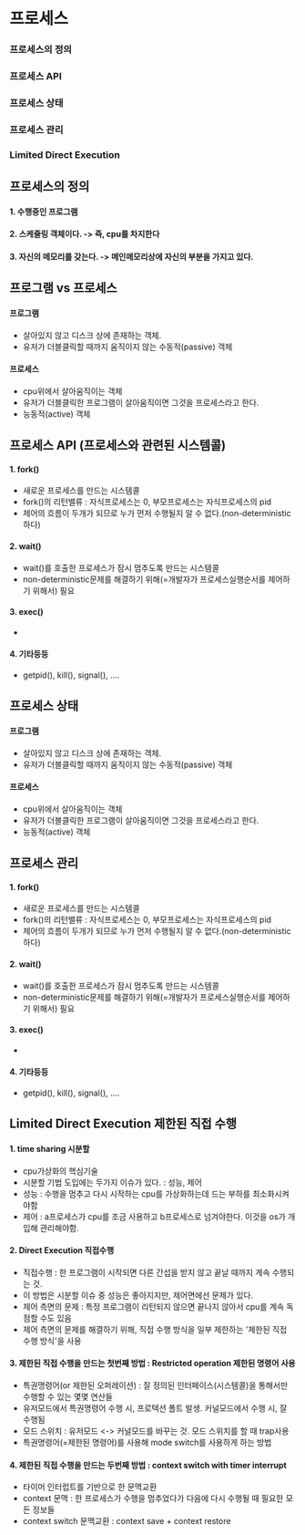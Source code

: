 # 프로세스
### 프로세스의 정의
### 프로세스 API
### 프로세스 상태
### 프로세스 관리
### Limited Direct Execution


## 프로세스의 정의
  #### 1. 수행중인 프로그램
  #### 2. 스케줄링 객체이다. -> 즉, cpu를 차지한다
  #### 3. 자신의 메모리를 갖는다. -> 메인메모리상에 자신의 부분을 가지고 있다.
  

## 프로그램 vs 프로세스
  #### 프로그램
  - 살아있지 않고 디스크 상에 존재하는 객체. 
  - 유저가 더블클릭할 때까지 움직이지 않는 수동적(passive) 객체
  #### 프로세스
  - cpu위에서 살아움직이는 객체
  - 유저가 더블클릭한 프로그램이 살아움직이면 그것을 프로세스라고 한다.
  - 능동적(active) 객체
  
## 프로세스 API (프로세스와 관련된 시스템콜)
  #### 1. fork()
  - 새로운 프로세스를 만드는 시스템콜
  - fork()의 리턴밸류 : 자식프로세스는 0, 부모프로세스는 자식프로세스의 pid
  - 제어의 흐름이 두개가 되므로 누가 먼저 수행될지 알 수 없다.(non-deterministic하다)
  #### 2. wait()
  - wait()를 호출한 프로세스가 잠시 멈추도록 만드는 시스템콜
  - non-deterministic문제를 해결하기 위해(=개발자가 프로세스실행순서를 제어하기 위해서) 필요
  #### 3. exec()
  - 
  #### 4. 기타등등
  - getpid(), kill(), signal(), ....

## 프로세스 상태
  #### 프로그램
  - 살아있지 않고 디스크 상에 존재하는 객체. 
  - 유저가 더블클릭할 때까지 움직이지 않는 수동적(passive) 객체
  #### 프로세스
  - cpu위에서 살아움직이는 객체
  - 유저가 더블클릭한 프로그램이 살아움직이면 그것을 프로세스라고 한다.
  - 능동적(active) 객체
  
## 프로세스 관리
  #### 1. fork()
  - 새로운 프로세스를 만드는 시스템콜
  - fork()의 리턴밸류 : 자식프로세스는 0, 부모프로세스는 자식프로세스의 pid
  - 제어의 흐름이 두개가 되므로 누가 먼저 수행될지 알 수 없다.(non-deterministic하다)
  #### 2. wait()
  - wait()를 호출한 프로세스가 잠시 멈추도록 만드는 시스템콜
  - non-deterministic문제를 해결하기 위해(=개발자가 프로세스실행순서를 제어하기 위해서) 필요
  #### 3. exec()
  - 
  #### 4. 기타등등
  - getpid(), kill(), signal(), ....
  
## Limited Direct Execution 제한된 직접 수행
  #### 1. time sharing 시분할
  - cpu가상화의 핵심기술
  - 시분할 기법 도입에는 두가지 이슈가 있다. : 성능, 제어
  - 성능 : 수행을 멈추고 다시 시작하는 cpu를 가상화하는데 드는 부하를 최소화시켜야함
  - 제어 : a프로세스가 cpu를 조금 사용하고 b프로세스로 넘겨야한다. 이것을 os가 개입해 관리해야함.
  #### 2. Direct Execution 직접수행
  - 직접수행 : 한 프로그램이 시작되면 다른 간섭을 받지 않고 끝날 때까지 계속 수행되는 것.
  - 이 방법은 시분할 이슈 중 성능은 좋아지지만, 제어면에선 문제가 있다.
  - 제어 측면의 문제 : 특정 프로그램이 리턴되지 않으면 끝나지 않아서 cpu를 계속 독점할 수도 있음
  - 제어 측면의 문제를 해결하기 위해, 직접 수행 방식을 일부 제한하는 '제한된 직접 수행 방식'을 사용
  #### 3. 제한된 직접 수행을 만드는 첫번째 방법 : Restricted operation 제한된 명령어 사용
  - 특권명령어(or 제한된 오퍼레이션) 
  : 잘 정의된 인터페이스(시스템콜)을 통해서만 수행할 수 있는 몇몇 연산들
  - 유저모드에서 특권명령어 수행 시, 프로텍션 폴트 발생. 커널모드에서 수행 시, 잘 수행됨
  - 모드 스위치 : 유저모드 <-> 커널모드를 바꾸는 것. 모드 스위치를 할 때 trap사용
  - 특권명령어(=제한된 명령어)를 사용해 mode switch를 사용하게 하는 방법
  #### 4. 제한된 직접 수행을 만드는 두번째 방법 : context switch with timer interrupt
  - 타이머 인터럽트를 기반으로 한 문맥교환
  - context 문맥 : 한 프로세스가 수행을 멈추었다가 다음에 다시 수행될 때 필요한 모든 정보들
  - context switch 문맥교환 : context save + context restore

